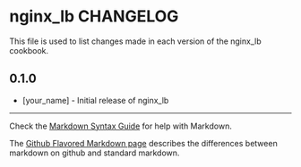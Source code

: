 nginx_lb CHANGELOG
==================

This file is used to list changes made in each version of the nginx_lb cookbook.

0.1.0
-----
- [your_name] - Initial release of nginx_lb

- - -
Check the [Markdown Syntax Guide](http://daringfireball.net/projects/markdown/syntax) for help with Markdown.

The [Github Flavored Markdown page](http://github.github.com/github-flavored-markdown/) describes the differences between markdown on github and standard markdown.
